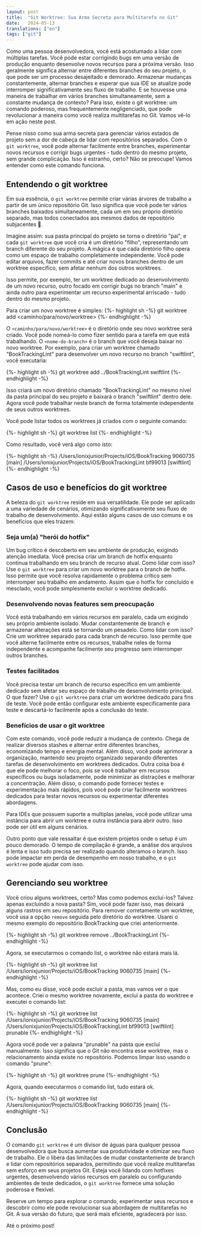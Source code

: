 ```yaml
---
layout: post
title:  "Git Worktree: Sua Arma Secreta para Multitarefa no Git"
date:   2024-05-13
translations: ["en"]
tags: ["git"]
---
```


<p class="intro"><span class="dropcap">C</span>omo uma pessoa desenvolvedora, você está acostumado a lidar com múltiplas tarefas. Você pode estar corrigindo bugs em uma versão de produção enquanto desenvolve novos recursos para a próxima versão. Isso geralmente significa alternar entre diferentes branches do seu projeto, o que pode ser um processo desajeitado e demorado. Armazenar mudanças constantemente, alternar branches e esperar que sua IDE se atualize pode interromper significativamente seu fluxo de trabalho. E se houvesse uma maneira de trabalhar em vários branches simultaneamente, sem a constante mudança de contexto? Para isso, existe o git worktree: um comando poderoso, mas frequentemente negligenciado, que pode revolucionar a maneira como você realiza multitarefas no Git. Vamos vê-lo em ação neste post.</p>

Pense nisso como sua arma secreta para gerenciar vários estados de projeto sem a dor de cabeça de lidar com repositórios separados. Com o `git worktree`, você pode alternar facilmente entre branches, experimentar novos recursos e corrigir bugs urgentes - tudo dentro do mesmo projeto, sem grande complicação. Isso é estranho, certo? Não se preocupe! Vamos entender como este comando funciona.

## Entendendo o git worktree

Em sua essência, o `git worktree` permite criar várias árvores de trabalho a partir de um único repositório Git. Isso significa que você pode ter vários branches baixados simultaneamente, cada um em seu próprio diretório separado, mas todos conectados aos mesmos dados de repositório subjacentes 🤯.

Imagine assim: sua pasta principal do projeto se torna o diretório "pai", e cada `git worktree` que você cria é um diretório "filho", representando um branch diferente do seu projeto. A mágica é que cada diretório filho opera como um espaço de trabalho completamente independente. Você pode editar arquivos, fazer commits e até criar novos branches dentro de um worktree específico, sem afetar nenhum dos outros worktrees.

Isso permite, por exemplo, ter um worktree dedicado ao desenvolvimento de um novo recurso, outro focado em corrigir bugs no branch "main" e ainda outro para experimentar um recurso experimental arriscado - tudo dentro do mesmo projeto.

Para criar um novo worktree é simples:
{%- highlight sh -%}
git worktree add <caminho/para/novo/worktree> <nome-do-branch>
{%- endhighlight -%}

O `<caminho/para/novo/worktree>` é o diretório onde seu novo worktree será criado. Você pode nomeá-lo como fizer sentido para a tarefa em que está trabalhando. O `<nome-do-branch>` é o branch que você deseja baixar no novo worktree. Por exemplo, para criar um worktree chamado "BookTrackingLint" para desenvolver um novo recurso no branch "swiftlint", você executaria:

{%- highlight sh -%}
git worktree add ../BookTrackingLint swiftlint
{%- endhighlight -%}

Isso criará um novo diretório chamado "BookTrackingLint" no mesmo nível da pasta principal do seu projeto e baixará o branch "swiftlint" dentro dele. Agora você pode trabalhar neste branch de forma totalmente independente de seus outros worktrees.

Você pode listar todos os worktrees já criados com o seguinte comando:

{%- highlight sh -%}
git worktree list
{%- endhighlight -%}

Como resultado, você verá algo como isto:

{%- highlight sh -%}
/Users/ionixjunior/Projects/iOS/BookTracking      9060735 [main]
/Users/ionixjunior/Projects/iOS/BookTrackingLint  bf99013 [swiftlint] 
{%- endhighlight -%}

## Casos de uso e benefícios do git worktree

A beleza do `git worktree` reside em sua versatilidade. Ele pode ser aplicado a uma variedade de cenários, otimizando significativamente seu fluxo de trabalho de desenvolvimento. Aqui estão alguns casos de uso comuns e os benefícios que eles trazem:

### Seja um(a) "herói do hotfix"

Um bug crítico é descoberto em seu ambiente de produção, exigindo atenção imediata. Você precisa criar um branch de hotfix enquanto continua trabalhando em seu branch de recurso atual. Como lidar com isso? Use o `git worktree` para criar um novo worktree para o branch de hotfix. Isso permite que você resolva rapidamente o problema crítico sem interromper seu trabalho em andamento. Assim que o hotfix for concluído e mesclado, você pode simplesmente excluir o worktree dedicado.

### Desenvolvendo novas features sem preocupação

Você está trabalhando em vários recursos em paralelo, cada um exigindo seu próprio ambiente isolado. Mudar constantemente de branch e armazenar alterações está se tornando um pesadelo. Como lidar com isso? Crie um worktree separado para cada branch de recurso. Isso permite que você alterne facilmente entre os recursos, trabalhe neles de forma independente e acompanhe facilmente seu progresso sem interromper outros branches.

### Testes facilitados

Você precisa testar um branch de recurso específico em um ambiente dedicado sem afetar seu espaço de trabalho de desenvolvimento principal. O que fazer? Use o `git worktree` para criar um worktree dedicado para fins de teste. Você pode então configurar este ambiente especificamente para teste e descartá-lo facilmente após a conclusão do teste. 

### Benefícios de usar o git worktree

Com este comando, você pode reduzir a mudança de contexto. Chega de realizar diversos stashes e alternar entre diferentes branches, economizando tempo e energia mental. Além disso, você pode aprimorar a organização, mantendo seu projeto organizado separando diferentes tarefas de desenvolvimento em worktrees dedicados. Outra coisa boa é que ele pode melhorar o foco, pois se você trabalhar em recursos específicos ou bugs isoladamente, pode minimizar as distrações e melhorar a concentração. Além disso, o comando pode fornecer testes e experimentação mais rápidos, pois você pode criar facilmente worktrees dedicados para testar novos recursos ou experimentar diferentes abordagens.

Para IDEs que possuem suporte a multiplas janelas, você pode utilizar uma instância para abrir um worktree e outra instância para abrir outro. Isso pode ser útil em alguns cenários.

Outro ponto que vale ressaltar é que existem projetos onde o setup é um pouco demorado. O tempo de compilação é grande, a análise dos arquivos é lenta e isso tudo precisa ser realizado quando alteramos o branch. Isso pode impactar em perda de desempenho em nosso trabalho, e o `git worktree` pode ajudar com isso.

## Gerenciando seu worktree

Você criou alguns worktrees, certo? Mas como podemos excluí-los? Talvez apenas excluindo a nova pasta? Sim, você pode fazer isso, mas deixará alguns rastros em seu repositório. Para remover corretamente um worktree, você usa a opção `remove` seguida pelo diretório do worktree. Usarei o mesmo exemplo do repositório BookTracking que criei anteriormente. 

{%- highlight sh -%}
git worktree remove ../BookTrackingLint
{%- endhighlight -%}

Agora, se executarmos o comando list, o worktree não estará mais lá.

{%- highlight sh -%}
git worktree list
/Users/ionixjunior/Projects/iOS/BookTracking  9060735 [main]
{%- endhighlight -%}

Mas, como eu disse, você pode excluir a pasta, mas vamos ver o que acontece. Criei o mesmo worktree novamente, excluí a pasta do worktree e executei o comando list:

{%- highlight sh -%}
git worktree list
/Users/ionixjunior/Projects/iOS/BookTracking      9060735 [main]
/Users/ionixjunior/Projects/iOS/BookTrackingLint  bf99013 [swiftlint] prunable
{%- endhighlight -%}

Agora você pode ver a palavra "prunable" na pasta que excluí manualmente. Isso significa que o Git não encontra esse worktree, mas o relacionamento ainda existe no repositório. Podemos limpar isso usando o comando "prune":

{%- highlight sh -%}
git worktree prune
{%- endhighlight -%}

Agora, quando executarmos o comando list, tudo estará ok.

{%- highlight sh -%}
git worktree list
/Users/ionixjunior/Projects/iOS/BookTracking  9060735 [main]
{%- endhighlight -%}

## Conclusão

O comando `git worktree` é um divisor de águas para qualquer pessoa desenvolvedora que busca aumentar sua produtividade e otimizar seu fluxo de trabalho. Ele o libera das limitações de mudar constantemente de branch e lidar com repositórios separados, permitindo que você realize multitarefas sem esforço em seus projetos Git. Esteja você lidando com hotfixes urgentes, desenvolvendo vários recursos em paralelo ou configurando ambientes de teste dedicados, o `git worktree` fornece uma solução poderosa e flexível. 

Reserve um tempo para explorar o comando, experimentar seus recursos e descobrir como ele pode revolucionar sua abordagem de multitarefas no Git. A sua versão do futuro, que será mais eficiente, agradecerá por isso.

Até o próximo post!